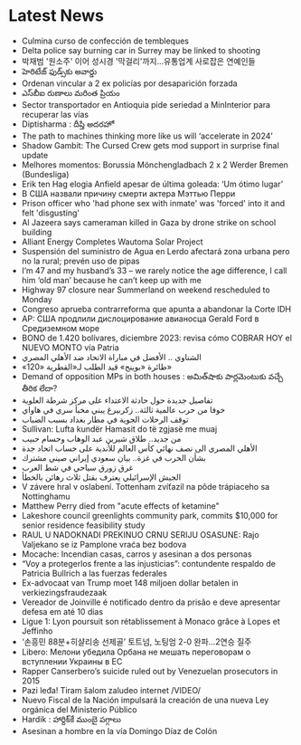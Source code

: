 # Latest News
-  Culmina curso de confección de tembleques
-  Delta police say burning car in Surrey may be linked to shooting
-  박재범 '원소주' 이어 성시경 '막걸리'까지...유통업계 사로잡은 연예인들
-  హెరిటేజ్‌ ఫుడ్స్‌కు అవార్డు
-  Ordenan vincular a 2 ex policías por desaparición forzada
-  ఎస్‌బీఐ రుణాలు మరింత ప్రియం
-  Sector transportador en Antioquia pide seriedad a MinInterior para recuperar las vías
-  Diptisharma : దీప్తి అదరహో
-  The path to machines thinking more like us will ‘accelerate in 2024’
-  Shadow Gambit: The Cursed Crew gets mod support in surprise final update
-  Melhores momentos: Borussia Mönchengladbach 2 x 2 Werder Bremen (Bundesliga)
-  Erik ten Hag elogia Anfield apesar de última goleada: ‘Um ótimo lugar’
-  В США назвали причину смерти актера Мэттью Перри
-  Prison officer who 'had phone sex with inmate' was 'forced' into it and felt 'disgusting'
-  Al Jazeera says cameraman killed in Gaza by drone strike on school building
-  Alliant Energy Completes Wautoma Solar Project
-  Suspensión del suministro de Agua en Lerdo afectará zona urbana pero no la rural; prevén uso de pipas
-  I’m 47 and my husband’s 33 – we rarely notice the age difference, I call him ‘old man’ because he can’t keep up with me
-  Highway 97 closure near Summerland on weekend rescheduled to Monday
-  Congreso aprueba contrarreforma que apunta a abandonar la Corte IDH
-  AP: США продлили дислоцирование авианосца Gerald Ford в Средиземном море
-  BONO de 1.420 bolívares, diciembre 2023: revisa cómo COBRAR HOY el NUEVO MONTO vía Patria
-  الشناوي .. الأفضل في مباراة الاتحاد ضد الأهلي المصري
-  «120» طائرة «بوينج» قيد الطلب لـ«القطرية»
-  Demand of opposition MPs in both houses : అమిత్‌షాకు పార్లమెంటుకు వచ్చే తీరిక లేదా?
-  تفاصيل جديدة حول حادثة الاعتداء على مركز شرطة العلوية
-  خوفا من حرب عالمية ثالثة.. زكربيرغ يبني مخبأ سري في هاواي
-  توقف الرحلات الجوية في مطار بغداد بسبب الضباب
-  Sullivan: Lufta kundër Hamasit do të zgjasë me muaj
-  من جديد.. طلاق شيرين عبد الوهاب وحسام حبيب
-  الأهلي المصري الى نصف نهائي كأس العالم للأندية على حساب اتحاد جدة
-  بشأن الحرب في غزة.. بيان سعودي إيراني صيني مشترك
-  غرق زورق سياحي في شط العرب
-  الجيش الإسرائيلي يعترف بقتل ثلاث رهائن بالخطأ
-  V závere hral v oslabení. Tottenham zvíťazil na pôde trápiaceho sa Nottinghamu
-  Matthew Perry died from "acute effects of ketamine"
-  Lakeshore council greenlights community park, commits $10,000 for senior residence feasibility study
-  RAUL U NADOKNADI PREKINUO CRNU SERIJU OSASUNE: Rajo Valjekano se iz Pamplone vraća bez bodova
-  Mocache: Incendian casas, carros y asesinan a dos personas
-  “Voy a protegerlos frente a las injusticias”: contundente respaldo de Patricia Bullrich a las fuerzas federales
-  Ex-advocaat van Trump moet 148 miljoen dollar betalen in verkiezingsfraudezaak
-  Vereador de Joinville é notificado dentro da prisão e deve apresentar defesa em até 10 dias
-  Ligue 1: Lyon poursuit son rétablissement à Monaco grâce à Lopes et Jeffinho
-  ‘손흥민 88분+히샬리송 선제골’ 토트넘, 노팅엄 2-0 완파…2연승 질주
-  Libero: Мелони убедила Орбана не мешать переговорам о вступлении Украины в ЕС
-  Rapper Canserbero’s suicide ruled out by Venezuelan prosecutors in 2015
-  Pazi leđa! Tiram šalom zaludeo internet /VIDEO/
-  Nuevo Fiscal de la Nación impulsará la creación de una nueva Ley orgánica del Ministerio Público
-  Hardik : హార్దిక్‌కే ముంబై పగ్గాలు
-  Asesinan a hombre en la vía Domingo Díaz de Colón
